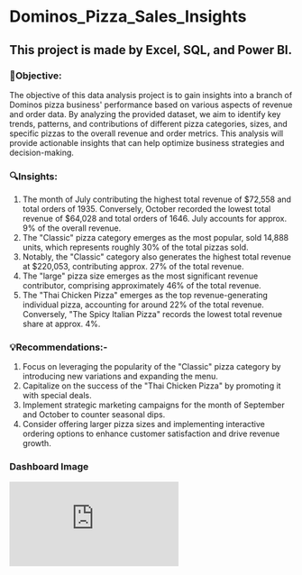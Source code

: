 # Dominos_Pizza_Sales_Insights
## This project is made by Excel, SQL, and Power BI.
### 🎯Objective:
The objective of this data analysis project is to gain insights into a branch of Dominos pizza business' performance based on various aspects of revenue and order data. By analyzing the provided dataset, we aim to identify key trends, patterns, and contributions of different pizza categories, sizes, and specific pizzas to the overall revenue and order metrics. This analysis will provide actionable insights that can help optimize business strategies and decision-making.

### 🔍Insights:
1. The month of July contributing the highest total revenue of $72,558 and total orders of 1935. Conversely, October recorded the lowest total revenue of $64,028 and total orders of 1646. July accounts for approx. 9% of the overall revenue.
2. The "Classic" pizza category emerges as the most popular, sold 14,888 units, which represents roughly 30% of the total pizzas sold.
3. Notably, the "Classic" category also generates the highest total revenue at $220,053, contributing approx. 27% of the total revenue.
4. The "large" pizza size emerges as the most significant revenue contributor, comprising approximately 46% of the total revenue.
5. The "Thai Chicken Pizza" emerges as the top revenue-generating individual pizza, accounting for around 22% of the total revenue. Conversely, "The Spicy Italian Pizza" records the lowest total revenue share at approx. 4%. 

### 💡Recommendations:-
1. Focus on leveraging the popularity of the "Classic" pizza category by introducing new variations and expanding the menu. 
2. Capitalize on the success of the "Thai Chicken Pizza" by promoting it with special deals. 
3. Implement strategic marketing campaigns for the month of September and October to counter seasonal dips. 
4. Consider offering larger pizza sizes and implementing interactive ordering options to enhance customer satisfaction and drive revenue growth.

### Dashboard Image
![Screenshot (5)](https://github.com/Yash757575/Dominos_Pizza_Sales_Insights/blob/b04ebf59979094b7604be2784d6e6c32663a7788/Dominos_pizza_sales_report.pdf)
